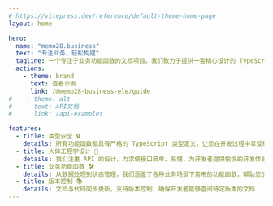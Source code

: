 ```yaml
---
# https://vitepress.dev/reference/default-theme-home-page
layout: home

hero:
  name: "memo28.business"
  text: "专注业务，轻松构建"
  tagline: 一个专注于业务功能函数的文档项目。我们致力于提供一套精心设计的 TypeScript 类型定义和人性化的 API，助力开发者轻松构建稳健的业务逻辑。
  actions:
    - theme: brand
      text: 查看示例
      link: /@memo28-business-ele/guide
#    - theme: alt
#      text: API文档
#      link: /api-examples

features:
  - title: 类型安全 🔒
    details: 所有功能函数都具有严格的 TypeScript 类型定义，让您在开发过程中享受编译时的类型检查和智能提示
  - title: 人体工程学设计 🚀
    details: 我们注重 API 的设计，力求使接口简单、易懂，为开发者提供愉悦的开发体验
  - title: 业务功能函数 🛠️
    details: 从数据处理到状态管理，我们涵盖了各种业务场景下常用的功能函数，帮助您加速开发过程
  - title: 版本控制 📚
    details: 文档与代码同步更新，支持版本控制，确保开发者能够查阅特定版本的文档
---
```


